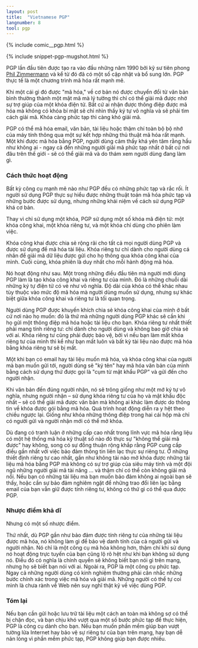 ```yaml
---
layout: post
title:  "Vietnamese PGP"
langnumber: 8
tool: pgp
---
```


{% include comic__pgp.html %}

{% include snippet-pgp-mugshot.html %}

<p class='intro'>PGP lần đầu tiên được tạo ra vào đầu những năm 1990 bởi kỹ sư tiên phong <a href='http://en.wikipedia.org/wiki/Phil_Zimmermann' target='_blank'>Phil Zimmermann</a> và kể từ đó đã có một số cập nhật và bổ sung lớn. PGP thực tế là một chương trình mã hóa rất mạnh mẽ.

Khi một cái gì đó được "mã hóa," về cơ bản nó được chuyển đổi từ văn bản bình thường thành một mật mã mà lý tưởng thì chỉ có thể giải mã được nhờ sự trợ giúp của một khóa điện tử. Bất cứ ai nhận được thông điệp được mã hóa mà không có khóa bí mật sẽ chỉ nhìn thấy ký tự vô nghĩa và sẽ phải tìm cách giải mã. Khóa càng phức tạp thì càng khó giải mã.

PGP có thể mã hóa email, văn bản, tài liệu hoặc thậm chí toàn bộ bộ nhớ của máy tính thông qua một sự kết hợp những thủ thuật mã hóa rất mạnh. Một khi được mã hóa bằng PGP, người dùng cảm thấy khá yên tâm rằng hầu như không ai - ngay cả đến những người giải mã phức tạp nhất ở bất cứ nơi đâu trên thế giới - sẽ có thể giải mã và do thám xem người dùng đang làm gì.

<h3 class='subhed icon how'>Cách thức hoạt động</h3>

Bất kỳ công cụ mạnh mẽ nào như PGP đều có những phức tạp và rắc rối. Ít người sử dụng PGP thực sự hiểu được những thuật toán mã hóa phức tạp và những bước được sử dụng, nhưng những khái niệm về cách sử dụng PGP khá cơ bản.

Thay vì chỉ sử dụng một khóa, PGP sử dụng một số khóa mã điện tử: một khóa công khai, một khóa riêng tư, và một khóa chỉ dùng cho phiên làm việc.

Khóa công khai được chia sẻ rộng rãi cho tất cả mọi người dùng PGP và được sử dụng để mã hóa tài liệu. Khóa riêng tư chỉ dành cho người dùng cá nhân để giải mã dữ liệu được gửi cho họ thông qua khóa công khai của mình. Cuối cùng, khóa phiên là duy nhất cho mỗi hành động mã hóa.

Nó hoạt động như sau. Một trong những điều đầu tiên mà người mới dùng PGP làm là tạo khóa công khai và riêng tư của mình. Đó là những chuỗi dài những ký tự điện tử có vẻ như vô nghĩa. Độ dài của khóa có thể khác nhau tùy thuộc vào mức độ mã hóa mà người dùng muốn sử dụng, nhưng sự khác biệt giữa khóa công khai và riêng tư là tối quan trọng.

Người dùng PGP được khuyến khích chia sẻ khóa công khai của mình ở bất cứ nơi nào họ muốn: đó là thứ mà những người dùng PGP khác sẽ cần khi họ gửi một thông điệp mã hóa hoặc tài liệu cho bạn. Khóa riêng tư nhất thiết phải mang tính riêng tư: chỉ dành cho người dùng và không bao giờ chia sẻ với ai. Khóa riêng tư cũng phải được bảo vệ, bởi vì nếu bạn làm mất khóa riêng tư của mình thì kể như bạn mất luôn và bất kỳ tài liệu nào được mã hóa bằng khóa riêng tư sẽ bị mất.

Một khi bạn có email hay tài liệu muốn mã hóa, và khóa công khai của người mà bạn muốn gửi tới, người dùng sẽ "ký tên" hay mã hóa văn bản của mình bằng cách sử dụng thứ được gọi là "cụm từ mật khẩu PGP" và gửi đến cho người nhận.

Khi văn bản đến đúng người nhận, nó sẽ trông giống như một mớ ký tự vô nghĩa, nhưng người nhận – sử dụng khóa riêng tư của họ và mật khẩu độc nhất – sẽ có thể giải mã được văn bản mà không ai khác làm được do thông tin về khóa được gói bằng mã hóa. Quá trình hoạt động diễn ra y hệt theo chiều ngược lại. Giống như khóa những thông điệp trong hai cái hộp mà chỉ có người gửi và người nhận mới có thể mở khóa.

Dù đang có tranh luận ở những cấp cao nhất trong lĩnh vực mã hóa rằng liệu có một hệ thống mã hóa kỹ thuật số nào đó thực sự "không thể giải mã được" hay không, song có sự đồng thuận rộng khắp rằng PGP cung cấp điều gần nhất với việc bảo đảm thông tin liên lạc thực sự riêng tư. Ở những thiết định riêng tư cao nhất, gần như không tài nào mở khóa được những tài liệu mã hóa bằng PGP mà không có sự trợ giúp của siêu máy tính và một đội ngũ những người giải mã tài năng ... và thậm chí có thể còn không giải mã nổi. Nếu bạn có những tài liệu mà bạn muốn bảo đảm không ai ngoài bạn sẽ thấy, hoặc cần sự bảo đảm nghiêm ngặt để những trao đổi liên lạc bằng email của bạn vẫn giữ được tính riêng tư, không có thứ gì có thể qua được PGP.

<h3 class='subhed icon caution'>Nhược điểm khả dĩ</h3>

Nhưng có một số nhược điểm.

Thứ nhất, dù PGP gần như bảo đảm được tính riêng tư của những tài liệu được mã hóa, nó không làm gì để bảo vệ danh tính của cả người gửi và người nhận. Nó chỉ là một công cụ mã hóa không hơn, thậm chí khi sử dụng nó hoạt động trực tuyến của bạn cũng lộ rõ hệt như khi bạn không sử dụng nó. Điều đó có nghĩa là chính quyền sẽ không biết bạn nói gì trên mạng, nhưng họ sẽ biết bạn nói với ai. Ngoài ra, PGP là một công cụ phức tạp. Ngay cả những người dùng có kinh nghiệm thường phải cân nhắc những bước chính xác trong việc mã hóa và giải mã. Những người có thể tự coi mình là chưa rành về Web nên suy nghĩ thật kỹ về việc dùng PGP.

<h3 class='subhed icon bottomLine'>Tóm lại</h3>

Nếu bạn cần gửi hoặc lưu trữ tài liệu một cách an toàn mà không sợ có thể bị chặn đọc, và bạn chịu khó vượt qua một số bước phức tạp để thực hiện, PGP là công cụ dành cho bạn. Nếu bạn muốn phần mềm giúp bạn vượt tường lửa Internet hay bảo vệ sự riêng tư của bạn trên mạng, hay bạn dễ nản lòng vì phần mềm phức tạp, PGP không giúp bạn được nhiều.
